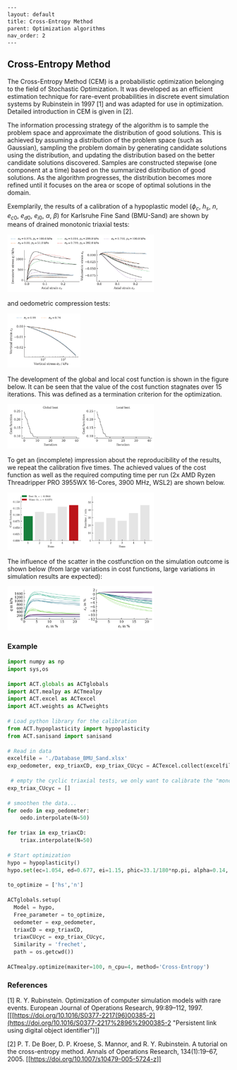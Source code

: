     ---
    layout: default
    title: Cross-Entropy Method
    parent: Optimization algorithms
    nav_order: 2
    ---
## Cross-Entropy Method

The Cross-Entropy Method (CEM) is a probabilistic optimization belonging to the field of Stochastic Optimization. It was developed as an efficient estimation technique for rare-event probabilities in discrete event simulation systems by Rubinstein in 1997 [1] and was adapted for use in optimization. Detailed introduction in CEM is given in [2].

The information processing strategy of the algorithm is to sample the problem space and approximate the distribution of good solutions. This is achieved by assuming a distribution of the problem space (such as Gaussian), sampling the problem domain by generating candidate solutions using the distribution, and updating the distribution based on the better candidate solutions discovered. Samples are constructed stepwise (one component at a time) based on the summarized distribution of good solutions. As the algorithm progresses, the distribution becomes more refined until it focuses on the area or scope of optimal solutions in the domain.

Exemplarily, the results of a calibration of a hypoplastic model ($\phi_c$, $h_s$, $n$, $e_{c0}$, $e_{d0}$, $e_{i0}$, $\alpha$, $\beta$) for Karlsruhe Fine Sand (BMU-Sand) are shown by means of drained monotonic triaxial tests:

<img src="./cem/triaxCD.png" alt="triaxCD" width="66%"/>

and oedometric compression tests:

<img src="./cem/oedometer.png" alt="oedometer" width="33%"/>

The development of the global and local cost function is shown in the figure below. It can be seen that the value of the cost function stagnates over 15 iterations. This was defined as a termination criterion for the optimization.

<img src="./cem/fitness_function.png" alt="fitness_function" width="66%"/>

To get an (incomplete) impression about the reproducibility of the results, we repeat the calibration five times. The achieved values of the cost function as well as the required computing time per run (2x AMD Ryzen Threadripper PRO 3955WX 16-Cores, 3900 MHz, WSL2) are shown below.

<img src="./cem/statistics.png" alt="statistics" width="66%"/>

The influence of the scatter in the costfunction on the simulation outcome is shown below (from large variations in cost functions, large variations in simulation results are expected):

<img src="./cem/triaxCD_all.png" alt="triaxCD_all" width="66%"/>

### Example
```python
import numpy as np
import sys,os
  
import ACT.globals as ACTglobals
import ACT.mealpy as ACTmealpy
import ACT.excel as ACTexcel
import ACT.weights as ACTweights

# Load python library for the calibration
from ACT.hypoplasticity import hypoplasticity
from ACT.sanisand import sanisand

# Read in data
excelfile = './Database_BMU_Sand.xlsx'
exp_oedometer, exp_triaxCD, exp_triax_CUcyc = ACTexcel.collect(excelfile)

 # empty the cyclic triaxial tests, we only want to calibrate the "monotonic" parameters
exp_triax_CUcyc = []

# smoothen the data...
for oedo in exp_oedometer:
    oedo.interpolate(N=50)

for triax in exp_triaxCD:
    triax.interpolate(N=50)

# Start optimization
hypo = hypoplasticity()
hypo.set(ec=1.054, ed=0.677, ei=1.15, phic=33.1/180*np.pi, alpha=0.14, beta=2.5, R=1e-4, mT=1., mR=1.)

to_optimize = ['hs','n']

ACTglobals.setup(
  Model = hypo,
  Free_parameter = to_optimize,
  oedometer = exp_oedometer,
  triaxCD = exp_triaxCD,
  triaxCUcyc = exp_triax_CUcyc,
  Similarity = 'frechet',
  path = os.getcwd())

ACTmealpy.optimize(maxiter=100, n_cpu=4, method='Cross-Entropy')
```

### References
[1] R. Y. Rubinstein. Optimization of computer simulation models with rare events. European Journal of Operations Research, 99:89–112, 1997. [[[https://doi.org/10.1016/S0377-2217(96)00385-2](https://doi.org/10.1016/S0377-2217%2896%2900385-2 "Persistent link using digital object identifier")]]

[2] P. T. De Boer, D. P. Kroese, S. Mannor, and R. Y. Rubinstein. A tutorial on the cross-entropy method. Annals of Operations Research, 134(1):19–67, 2005. [[https://doi.org/10.1007/s10479-005-5724-z]]
